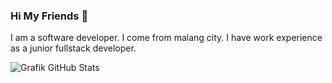 ### Hi My Friends 👋

I am a software developer. I come from malang city. I have work experience as a junior fullstack developer.

<!--
**dickysamudra09/dickysamudra09** is a ✨ _special_ ✨ repository because its `README.md` (this file) appears on your GitHub profile.

Here are some ideas to get you started:

- 🔭 I’m currently working on ...
- 🌱 I’m currently learning ...
- 👯 I’m looking to collaborate on ...
- 🤔 I’m looking for help with ...
- 💬 Ask me about ...
- 📫 How to reach me: ...
- 😄 Pronouns: ...
- ⚡ Fun fact: ...
-->
![Grafik GitHub Stats](https://github-readme-stats.vercel.app/api?username=USERNAME_ANDA&show_icons=true&theme=onedark)


